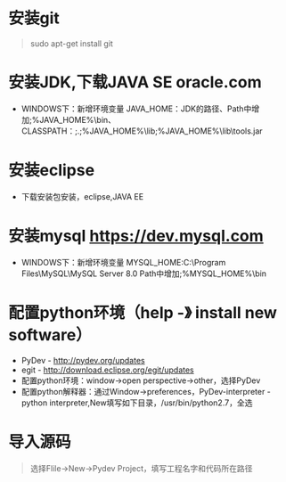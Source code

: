# 安装git
> sudo apt-get install git

# 安装JDK,下载JAVA SE  oracle.com
- WINDOWS下：新增环境变量 JAVA_HOME：JDK的路径、Path中增加;%JAVA_HOME%\bin、CLASSPATH：;.;%JAVA_HOME%\lib;%JAVA_HOME%\lib\tools.jar

# 安装eclipse
- 下载安装包安装，eclipse,JAVA EE

# 安装mysql https://dev.mysql.com
- WINDOWS下：新增环境变量 MYSQL_HOME:C:\Program Files\MySQL\MySQL Server 8.0  Path中增加;%MYSQL_HOME%\bin

# 配置python环境（help -》 install new software）
- PyDev - http://pydev.org/updates
- egit - http://download.eclipse.org/egit/updates
- 配置python环境：window->open perspective->other，选择PyDev
- 配置python解释器：通过Window->preferences，PyDev-interpreter - python interpreter,New填写如下目录，/usr/bin/python2.7，全选

# 导入源码

> 选择Flile->New->Pydev Project，填写工程名字和代码所在路径
